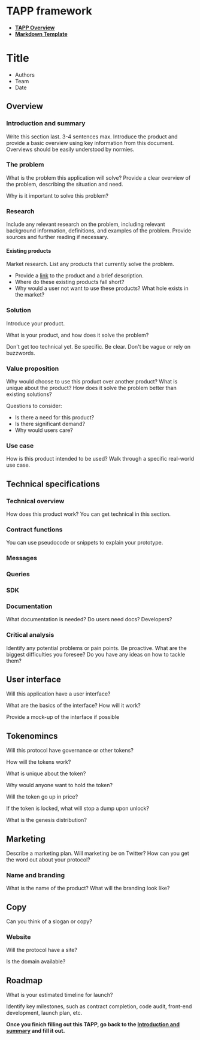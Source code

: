 # TAPP framework

- [**TAPP Overview**](./README.md)
- [**Markdown Template**](./template.md)

# Title

- Authors
- Team
- Date

## Overview 

###  Introduction and summary

Write this section last. 3-4 sentences max. Introduce the product and provide a basic overview using key information from this document. Overviews should be easily understood by normies.

### The problem

What is the problem this application will solve? Provide a clear overview of the problem, describing the situation and need. 

Why is it important to solve this problem? 

### Research

Include any relevant research on the problem, including relevant background information, definitions, and examples of the problem. Provide sources and further reading if necessary. 

#### Existing products

Market research. List any products that currently solve the problem. 
- Provide a [link](#existing-products) to the product and a brief description.
- Where do these existing products fall short? 
- Why would a user not want to use these products? What hole exists in the market?

### Solution

Introduce your product. 

What is your product, and how does it solve the problem? 

Don't get too technical yet. Be specific. Be clear. Don't be vague or rely on buzzwords. 

### Value proposition

Why would choose to use this product over another product? What is unique about the product? How does it solve the problem better than existing solutions?

Questions to consider:

- Is there a need for this product?
- Is there significant demand?
- Why would users care?

### Use case

How is this product intended to be used? Walk through a specific real-world use case. 


## Technical specifications

### Technical overview

How does this product work? You can get technical in this section. 

### Contract functions

You can use pseudocode or snippets to explain your prototype. 

### Messages

### Queries

### SDK

### Documentation

What documentation is needed? Do users need docs? Developers?

### Critical analysis

Identify any potential problems or pain points. Be proactive. What are the biggest difficulties you foresee? Do you have any ideas on how to tackle them?

## User interface

Will this application have a user interface? 

What are the basics of the interface? How will it work?

Provide a mock-up of the interface if possible

## Tokenomincs

Will this protocol have governance or other tokens?

How will the tokens work?

What is unique about the token?

Why would anyone want to hold the token?

Will the token go up in price? 

If the token is locked, what will stop a dump upon unlock?

What is the genesis distribution?

## Marketing

Describe a marketing plan. Will marketing be on Twitter? How can you get the word out about your protocol?

### Name and branding

What is the name of the product? What will the branding look like?

## Copy

Can you think of a slogan or copy?

### Website

Will the protocol have a site? 

Is the domain available?

## Roadmap 

What is your estimated timeline for launch?

Identify key milestones, such as contract completion, code audit, front-end development, launch plan, etc. 


**Once you finich filling out this TAPP, go back to the [Introduction and summary](#introduction-and-summary) and fill it out.** 


